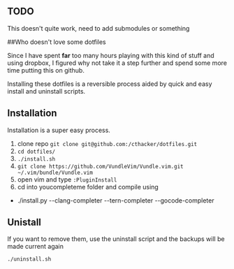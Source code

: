 ## TODO
This doesn't quite work, need to add submodules or something

##Who doesn't love some dotfiles

Since I have spent **far** too many hours playing with this kind of stuff and using dropbox, I
figured why not take it a step further and spend some more time putting this on github.

Installing these dotfiles is a reversible process aided by quick and easy install and uninstall
scripts.

## Installation

Installation is a super easy process. 

1. clone repo  `git clone git@github.com:/cthacker/dotfiles.git`
2. `cd dotfiles/`
3. `./install.sh`
4. `git clone https://github.com/VundleVim/Vundle.vim.git ~/.vim/bundle/Vundle.vim`
5. open vim and type `:PluginInstall`
6. cd into youcompleteme folder and compile using
  - ./install.py --clang-completer --tern-completer --gocode-completer

## Unistall

If you want to remove them, use the uninstall script and the backups will be made current again

`./uninstall.sh`




